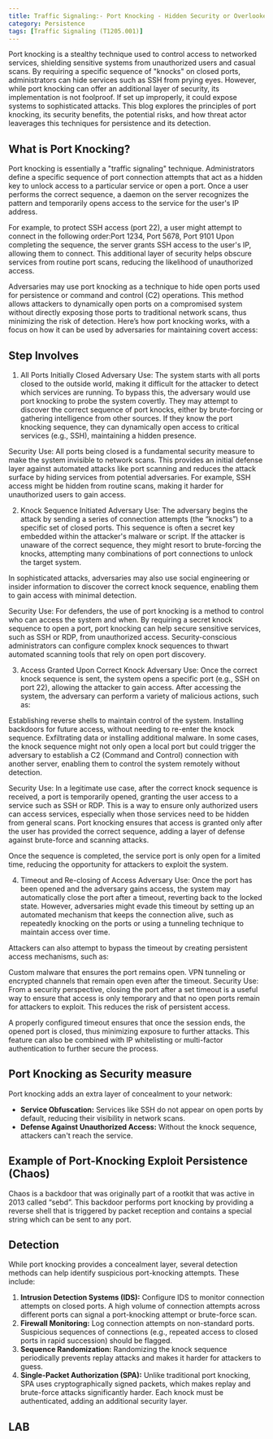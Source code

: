 ```yaml
---
title: Traffic Signaling:- Port Knocking - Hidden Security or Overlooked Threat?
category: Persistence
tags: [Traffic Signaling (T1205.001)]
---
```

Port knocking is a stealthy technique used to control access to networked services, shielding sensitive systems from unauthorized users and casual scans. By requiring a specific sequence of "knocks" on closed ports, administrators can hide services such as SSH from prying eyes. However, while port knocking can offer an additional layer of security, its implementation is not foolproof. If set up improperly, it could expose systems to sophisticated attacks. This blog explores the principles of port knocking, its security benefits, the potential risks, and how threat actor leaverages this techniques for persistence and  its detection.

## What is Port Knocking?
Port knocking is essentially a "traffic signaling" technique. Administrators define a specific sequence of port connection attempts that act as a hidden key to unlock access to a particular service or open a port. Once a user performs the correct sequence, a daemon on the server recognizes the pattern and temporarily opens access to the service for the user's IP address.

For example, to protect SSH access (port 22), a user might attempt to connect in the following order:Port 1234, Port 5678, Port 9101
Upon completing the sequence, the server grants SSH access to the user's IP, allowing them to connect. This additional layer of security helps obscure services from routine port scans, reducing the likelihood of unauthorized access.

Adversaries may use port knocking as a technique to hide open ports used for persistence or command and control (C2) operations. This method allows attackers to dynamically open ports on a compromised system without directly exposing those ports to traditional network scans, thus minimizing the risk of detection. Here’s how port knocking works, with a focus on how it can be used by adversaries for maintaining covert access:
 
 ## Step Involves 
 
1. All Ports Initially Closed
Adversary Use:
The system starts with all ports closed to the outside world, making it difficult for the attacker to detect which services are running. To bypass this, the adversary would use port knocking to probe the system covertly. They may attempt to discover the correct sequence of port knocks, either by brute-forcing or gathering intelligence from other sources. If they know the port knocking sequence, they can dynamically open access to critical services (e.g., SSH), maintaining a hidden presence.

Security Use:
All ports being closed is a fundamental security measure to make the system invisible to network scans. This provides an initial defense layer against automated attacks like port scanning and reduces the attack surface by hiding services from potential adversaries. For example, SSH access might be hidden from routine scans, making it harder for unauthorized users to gain access.

2. Knock Sequence Initiated
Adversary Use:
The adversary begins the attack by sending a series of connection attempts (the “knocks”) to a specific set of closed ports. This sequence is often a secret key embedded within the attacker's malware or script. If the attacker is unaware of the correct sequence, they might resort to brute-forcing the knocks, attempting many combinations of port connections to unlock the target system.

In sophisticated attacks, adversaries may also use social engineering or insider information to discover the correct knock sequence, enabling them to gain access with minimal detection.

Security Use:
For defenders, the use of port knocking is a method to control who can access the system and when. By requiring a secret knock sequence to open a port, port knocking can help secure sensitive services, such as SSH or RDP, from unauthorized access. Security-conscious administrators can configure complex knock sequences to thwart automated scanning tools that rely on open port discovery.

3. Access Granted Upon Correct Knock
Adversary Use:
Once the correct knock sequence is sent, the system opens a specific port (e.g., SSH on port 22), allowing the attacker to gain access. After accessing the system, the adversary can perform a variety of malicious actions, such as:

Establishing reverse shells to maintain control of the system.
Installing backdoors for future access, without needing to re-enter the knock sequence.
Exfiltrating data or installing additional malware.
In some cases, the knock sequence might not only open a local port but could trigger the adversary to establish a C2 (Command and Control) connection with another server, enabling them to control the system remotely without detection.

Security Use:
In a legitimate use case, after the correct knock sequence is received, a port is temporarily opened, granting the user access to a service such as SSH or RDP. This is a way to ensure only authorized users can access services, especially when those services need to be hidden from general scans. Port knocking ensures that access is granted only after the user has provided the correct sequence, adding a layer of defense against brute-force and scanning attacks.

Once the sequence is completed, the service port is only open for a limited time, reducing the opportunity for attackers to exploit the system.

4. Timeout and Re-closing of Access
Adversary Use:
Once the port has been opened and the adversary gains access, the system may automatically close the port after a timeout, reverting back to the locked state. However, adversaries might evade this timeout by setting up an automated mechanism that keeps the connection alive, such as repeatedly knocking on the ports or using a tunneling technique to maintain access over time.

Attackers can also attempt to bypass the timeout by creating persistent access mechanisms, such as:

Custom malware that ensures the port remains open.
VPN tunneling or encrypted channels that remain open even after the timeout.
Security Use:
From a security perspective, closing the port after a set timeout is a useful way to ensure that access is only temporary and that no open ports remain for attackers to exploit. This reduces the risk of persistent access.

A properly configured timeout ensures that once the session ends, the opened port is closed, thus minimizing exposure to further attacks. This feature can also be combined with IP whitelisting or multi-factor authentication to further secure the process.

    
 ## Port Knocking as Security measure 

Port knocking adds an extra layer of concealment to your network:

-   **Service Obfuscation:** Services like SSH do not appear on open ports by default, reducing their visibility in network scans.
-   **Defense Against Unauthorized Access:** Without the knock sequence, attackers can't reach the service.

## Example of Port-Knocking Exploit Persistence (Chaos)

Chaos is a backdoor that was originally part of a rootkit that was active in 2013 called “sebd”. This backdoor performs port knocking by providing a reverse shell that is triggered by packet reception and contains a special string which can be sent to any port.


## Detection

While port knocking provides a concealment layer, several detection methods can help identify suspicious port-knocking attempts. These include:

1.  **Intrusion Detection Systems (IDS):** Configure IDS to monitor connection attempts on closed ports. A high volume of connection attempts across different ports can signal a port-knocking attempt or brute-force scan.
2.  **Firewall Monitoring:** Log connection attempts on non-standard ports. Suspicious sequences of connections (e.g., repeated access to closed ports in rapid succession) should be flagged.
3.  **Sequence Randomization:** Randomizing the knock sequence periodically prevents replay attacks and makes it harder for attackers to guess.
4.  **Single-Packet Authorization (SPA):** Unlike traditional port knocking, SPA uses cryptographically signed packets, which makes replay and brute-force attacks significantly harder. Each knock must be authenticated, adding an additional security layer.

## LAB
